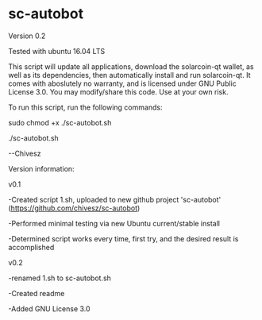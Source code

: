# sc-autobot
Version 0.2

Tested with ubuntu 16.04 LTS

This script will update all applications, download the solarcoin-qt wallet, as well as its dependencies, then automatically install and run solarcoin-qt. It comes with aboslutely no warranty, and is licensed under GNU Public License 3.0. You may modify/share this code. Use at your own risk.


To run this script, run the following commands:

sudo chmod +x ./sc-autobot.sh

./sc-autobot.sh


--Chivesz

Version information:

v0.1

-Created script 1.sh, uploaded to new github project 'sc-autobot' (https://github.com/chivesz/sc-autobot)

-Performed minimal testing via new Ubuntu current/stable install

-Determined script works every time, first try, and the desired result is accomplished

v0.2

-renamed 1.sh to sc-autobot.sh

-Created readme

-Added GNU License 3.0
